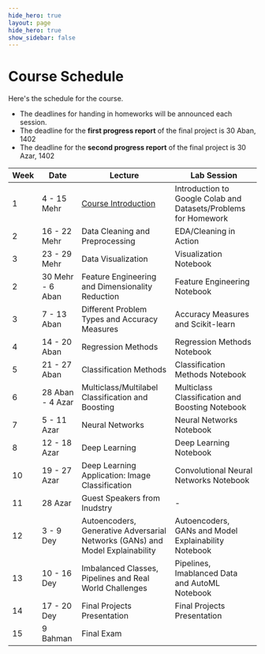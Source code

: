 ```yaml
---
hide_hero: true
layout: page
hide_hero: true
show_sidebar: false
---
```


# Course Schedule
Here's the schedule for the course. 
* The deadlines for handing in homeworks will be announced each session.
* The deadline for the **first progress report** of the final project is 30 Aban, 1402
* The deadline for the **second progress report** of the final project is 30 Azar, 1402

| Week 	| Date	| Lecture | Lab Session |
|------|------|-----|-----|
| 1 | 4 - 15 Mehr | [Course Introduction](https://docs.google.com/presentation/d/1hlFo3JE1qVbxO7Pea0CG8dMxjNcIWIzLtmRSURfoYSU/edit?usp=sharing)	| Introduction to Google Colab and Datasets/Problems for Homework |
| 2 | 16 - 22 Mehr | Data Cleaning and Preprocessing | EDA/Cleaning in Action  |
| 3 | 23 - 29 Mehr | Data Visualization | Visualization Notebook |
| 2 | 30 Mehr - 6 Aban | Feature Engineering and Dimensionality Reduction | Feature Engineering Notebook |
| 3 | 7 - 13 Aban | Different Problem Types and Accuracy Measures | Accuracy Measures and Scikit-learn |
| 4 | 14 - 20 Aban | Regression Methods | Regression Methods Notebook |
| 5 | 21 - 27 Aban | Classification Methods | Classification Methods Notebook |
| 6 | 28 Aban - 4 Azar | Multiclass/Multilabel Classification and Boosting | Multiclass Classification and Boosting Notebook |
| 7 | 5 - 11 Azar | Neural Networks | Neural Networks Notebook |
| 8 | 12 - 18 Azar | Deep Learning | Deep Learning Notebook  |
| 10 | 19 - 27 Azar | Deep Learning Application: Image Classification | Convolutional Neural Networks Notebook |
| 11 | 28 Azar | Guest Speakers from Inudstry | - |
| 12 | 3 - 9 Dey | Autoencoders, Generative Adversarial Networks (GANs) and Model Explainability | Autoencoders, GANs and Model Explainability Notebook |
| 13 | 10 - 16 Dey | Imbalanced Classes, Pipelines and Real World Challenges | Pipelines, Imablanced Data and AutoML Notebook |
| 14 | 17 - 20 Dey | Final Projects Presentation | Final Projects Presentation |
| 15 | 9 Bahman | Final Exam


